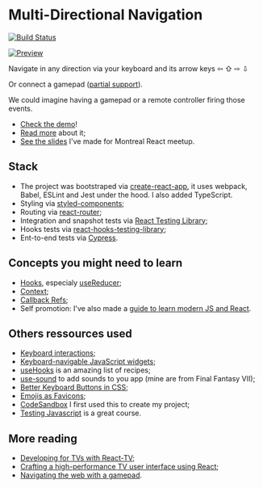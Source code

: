 # Multi-Directional Navigation

[![Build Status](https://travis-ci.com/sylvhama/multi-directional-navigation.svg?branch=master)](https://travis-ci.com/sylvhama/multi-directional-navigation)

<a href="https://multi-directional-navigation.netlify.app"><img alt="Preview" src="https://i.imgur.com/Y3r0vT7.gif" /></a>

Navigate in any direction via your keyboard and its arrow keys ⇦ ⇧ ⇨ ⇩

Or connect a gamepad ([partial support](https://github.com/sylvhama/multi-directional-navigation/issues/7)).

We could imagine having a gamepad or a remote controller firing those events.

 - [Check the demo](https://multi-directional-navigation.netlify.app/)!
 - [Read more](https://dev.to/sylvhama/multi-directional-navigation-31k2) about it;
 - [See the slides](https://github.com/sylvhama/bringing-the-www-to-the-aaa) I've made for Montreal React meetup.
 
## Stack

- The project was bootstraped via [create-react-app](https://create-react-app.dev/), it uses webpack, Babel, ESLint and Jest under the hood. I also added TypeScript.
- Styling via [styled-components](https://styled-components.com/);
- Routing via [react-router](https://reacttraining.com/react-router/web/);
- Integration and snapshot tests via [React Testing Library](https://testing-library.com/docs/react-testing-library/intro);
- Hooks tests via [react-hooks-testing-library](https://react-hooks-testing-library.com/);
- Ent-to-end tests via [Cypress](https://www.cypress.io/).

## Concepts you might need to learn

- [Hooks](https://reactjs.org/docs/hooks-intro.html), especialy [useReducer](https://reactjs.org/docs/hooks-reference.html#usereducer);
- [Context](https://reactjs.org/docs/context.html);
- [Callback Refs](https://reactjs.org/docs/refs-and-the-dom.html#callback-refs);
- Self promotion: I've also made a [guide to learn modern JS and React](https://github.com/sylvhama/modern-js).

## Others ressources used

- [Keyboard interactions](https://docs.microsoft.com/en-us/windows/uwp/design/input/keyboard-interactions);
- [Keyboard-navigable JavaScript widgets](https://developer.mozilla.org/en-US/docs/Web/Accessibility/Keyboard-navigable_JavaScript_widgets);
- [useHooks](https://usehooks.com/) is an amazing list of recipes;
- [use-sound](https://github.com/joshwcomeau/use-sound) to add sounds to you app (mine are from Final Fantasy VII);
- [Better Keyboard Buttons in CSS](https://shkspr.mobi/blog/2020/05/better-keyboard-buttons-in-html/);
- [Emojis as Favicons](https://css-tricks.com/emojis-as-favicons/);
- [CodeSandbox](https://codesandbox.io/) I first used this to create my project;
- [Testing Javascript](https://testingjavascript.com/) is a great course.

## More reading
- [Developing for TVs with React-TV](https://medium.com/@raphamorim/developing-for-tvs-with-react-tv-b5b5204964ef);
- [Crafting a high-performance TV user interface using React](https://netflixtechblog.com/crafting-a-high-performance-tv-user-interface-using-react-3350e5a6ad3b);
- [Navigating the web with a gamepad](https://www.voorhoede.nl/en/blog/navigating-the-web-with-a-gamepad/).
